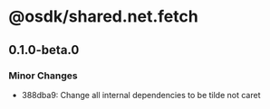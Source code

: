 # @osdk/shared.net.fetch

## 0.1.0-beta.0

### Minor Changes

- 388dba9: Change all internal dependencies to be tilde not caret
